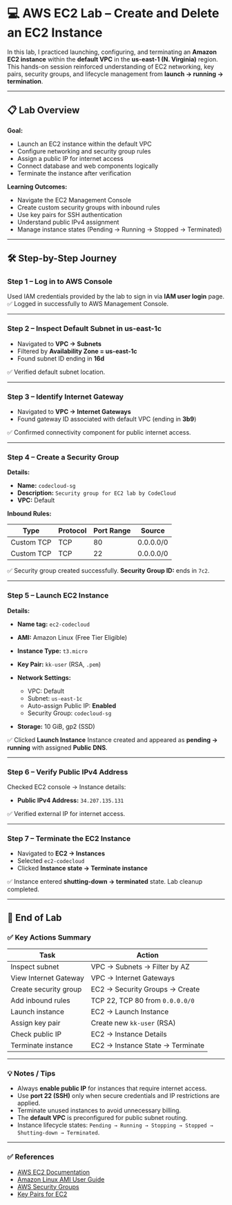# 💻 AWS EC2 Lab – Create and Delete an EC2 Instance

In this lab, I practiced launching, configuring, and terminating an **Amazon EC2 instance** within the **default VPC** in the **us-east-1 (N. Virginia)** region.
This hands-on session reinforced understanding of EC2 networking, key pairs, security groups, and lifecycle management from **launch → running → termination**.

---

## 📋 Lab Overview

**Goal:**

* Launch an EC2 instance within the default VPC
* Configure networking and security group rules
* Assign a public IP for internet access
* Connect database and web components logically
* Terminate the instance after verification

**Learning Outcomes:**

* Navigate the EC2 Management Console
* Create custom security groups with inbound rules
* Use key pairs for SSH authentication
* Understand public IPv4 assignment
* Manage instance states (Pending → Running → Stopped → Terminated)

---

## 🛠 Step-by-Step Journey

### Step 1 – Log in to AWS Console

Used IAM credentials provided by the lab to sign in via **IAM user login** page.
✅ Logged in successfully to AWS Management Console.

---

### Step 2 – Inspect Default Subnet in us-east-1c

* Navigated to **VPC → Subnets**
* Filtered by **Availability Zone = us-east-1c**
* Found subnet ID ending in **16d**

✅ Verified default subnet location.

---

### Step 3 – Identify Internet Gateway

* Navigated to **VPC → Internet Gateways**
* Found gateway ID associated with default VPC (ending in **3b9**)

✅ Confirmed connectivity component for public internet access.

---

### Step 4 – Create a Security Group

**Details:**

* **Name:** `codecloud-sg`
* **Description:** `Security group for EC2 lab by CodeCloud`
* **VPC:** Default

**Inbound Rules:**

| Type       | Protocol | Port Range | Source    |
| ---------- | -------- | ---------- | --------- |
| Custom TCP | TCP      | 80         | 0.0.0.0/0 |
| Custom TCP | TCP      | 22         | 0.0.0.0/0 |

✅ Security group created successfully.
**Security Group ID:** ends in `7c2`.

---

### Step 5 – Launch EC2 Instance

**Details:**

* **Name tag:** `ec2-codecloud`
* **AMI:** Amazon Linux (Free Tier Eligible)
* **Instance Type:** `t3.micro`
* **Key Pair:** `kk-user` (RSA, `.pem`)
* **Network Settings:**

  * VPC: Default
  * Subnet: `us-east-1c`
  * Auto-assign Public IP: **Enabled**
  * Security Group: `codecloud-sg`
* **Storage:** 10 GiB, gp2 (SSD)

✅ Clicked **Launch Instance**
Instance created and appeared as **pending → running** with assigned **Public DNS**.

---

### Step 6 – Verify Public IPv4 Address

Checked EC2 console → Instance details:

* **Public IPv4 Address:** `34.207.135.131`

✅ Verified external IP for internet access.

---

### Step 7 – Terminate the EC2 Instance

* Navigated to **EC2 → Instances**
* Selected `ec2-codecloud`
* Clicked **Instance state → Terminate instance**

✅ Instance entered **shutting-down → terminated** state.
Lab cleanup completed.

---

## 🏁 End of Lab

### ✅ Key Actions Summary

| Task                  | Action                           |
| --------------------- | -------------------------------- |
| Inspect subnet        | VPC → Subnets → Filter by AZ     |
| View Internet Gateway | VPC → Internet Gateways          |
| Create security group | EC2 → Security Groups → Create   |
| Add inbound rules     | TCP 22, TCP 80 from `0.0.0.0/0`  |
| Launch instance       | EC2 → Launch Instance            |
| Assign key pair       | Create new `kk-user` (RSA)       |
| Check public IP       | EC2 → Instance Details           |
| Terminate instance    | EC2 → Instance State → Terminate |

---

### 💡 Notes / Tips

* Always **enable public IP** for instances that require internet access.
* Use **port 22 (SSH)** only when secure credentials and IP restrictions are applied.
* Terminate unused instances to avoid unnecessary billing.
* The **default VPC** is preconfigured for public subnet routing.
* Instance lifecycle states:
  `Pending → Running → Stopping → Stopped → Shutting-down → Terminated`.

---

### ✅ References

* [AWS EC2 Documentation](https://docs.aws.amazon.com/ec2/)
* [Amazon Linux AMI User Guide](https://docs.aws.amazon.com/AWSEC2/latest/UserGuide/amazon-linux-ami-basics.html)
* [AWS Security Groups](https://docs.aws.amazon.com/vpc/latest/userguide/VPC_SecurityGroups.html)
* [Key Pairs for EC2](https://docs.aws.amazon.com/AWSEC2/latest/UserGuide/ec2-key-pairs.html)
